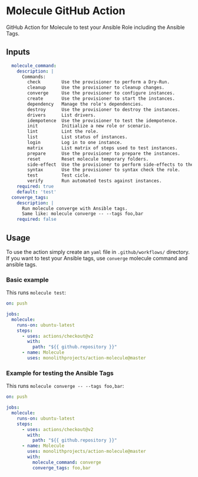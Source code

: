 # Molecule GitHub Action

GitHub Action for Molecule to test your Ansible Role including the Ansible Tags.

## Inputs

```yaml
  molecule_command:
    description: |
      Commands:
        check        Use the provisioner to perform a Dry-Run.
        cleanup      Use the provisioner to cleanup changes.
        converge     Use the provisioner to configure instances.
        create       Use the provisioner to start the instances.
        dependency   Manage the role's dependencies.
        destroy      Use the provisioner to destroy the instances.
        drivers      List drivers.
        idempotence  Use the provisioner to test the idempotence.
        init         Initialize a new role or scenario.
        lint         Lint the role.
        list         List status of instances.
        login        Log in to one instance.
        matrix       List matrix of steps used to test instances.
        prepare      Use the provisioner to prepare the instances.
        reset        Reset molecule temporary folders.
        side-effect  Use the provisioner to perform side-effects to the instances.
        syntax       Use the provisioner to syntax check the role.
        test         Test cicle.
        verify       Run automated tests against instances.
    required: true
    default: 'test'
  converge_tags:
    description: |
      Run molecule converge with Ansible tags.
      Same like: molecule converge -- --tags foo,bar
    required: false
```

## Usage

To use the action simply create an `yaml` file in `.github/workflows/` directory.  
If you want to test your Ansible tags, use `converge` molecule command and ansible tags.

### Basic example

This runs `molecule test`:

```yaml
on: push

jobs:
  molecule:
    runs-on: ubuntu-latest
    steps:
      - uses: actions/checkout@v2
        with:
          path: "${{ github.repository }}"
      - name: Molecule
        uses: monolithprojects/action-molecule@master
```

### Example for testing the Ansible Tags

This runs `molecule converge -- --tags foo,bar`:

```yaml
on: push

jobs:
  molecule:
    runs-on: ubuntu-latest
    steps:
      - uses: actions/checkout@v2
        with:
          path: "${{ github.repository }}"
      - name: Molecule
        uses: monolithprojects/action-molecule@master
        with:
          molecule_command: converge
          converge_tags: foo,bar
```
